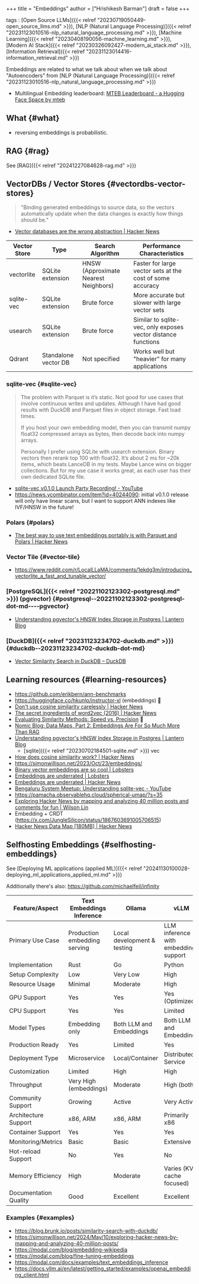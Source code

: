 +++
title = "Embeddings"
author = ["Hrishikesh Barman"]
draft = false
+++

tags
: [Open Source LLMs]({{< relref "20230719050449-open_source_llms.md" >}}), [NLP (Natural Language Processing)]({{< relref "20231123010516-nlp_natural_language_processing.md" >}}), [Machine Learning]({{< relref "20230408190056-machine_learning.md" >}}), [Modern AI Stack]({{< relref "20230326092427-modern_ai_stack.md" >}}), [Information Retrieval]({{< relref "20231123014416-information_retrieval.md" >}})

Embeddings are related to what we talk about when we talk about "Autoencoders" from [NLP (Natural Language Processing)]({{< relref "20231123010516-nlp_natural_language_processing.md" >}})

-   Multilingual Embedding leaderboard: [MTEB Leaderboard - a Hugging Face Space by mteb](https://huggingface.co/spaces/mteb/leaderboard)


## What {#what}

-   reversing embeddings is probabilistic.


## RAG {#rag}

See [RAG]({{< relref "20241227084628-rag.md" >}})


## VectorDBs / Vector Stores {#vectordbs-vector-stores}

> "Binding generated embeddings to source data, so the vectors automatically update when the data changes is exactly how things should be."

-   [Vector databases are the wrong abstraction | Hacker News](https://news.ycombinator.com/item?id=41985176)

| Vector Store | Type                 | Search Algorithm                     | Performance Characteristics                                   |
|--------------|----------------------|--------------------------------------|---------------------------------------------------------------|
| vectorlite   | SQLite extension     | HNSW (Approximate Nearest Neighbors) | Faster for large vector sets at the cost of some accuracy     |
| sqlite-vec   | SQLite extension     | Brute force                          | More accurate but slower with large vector sets               |
| usearch      | SQLite extension     | Brute force                          | Similar to sqlite-vec, only exposes vector distance functions |
| Qdrant       | Standalone vector DB | Not specified                        | Works well but "heavier" for many applications                |


### sqlite-vec {#sqlite-vec}

> The problem with Parquet is it’s static. Not good for use cases that involve continuous writes and updates. Although I have had good results with DuckDB and Parquet files in object storage. Fast load times.
>
> If you host your own embedding model, then you can transmit numpy float32 compressed arrays as bytes, then decode back into numpy arrays.
>
> Personally I prefer using SQLite with usearch extension. Binary vectors then rerank top 100 with float32. It’s about 2 ms for ~20k items, which beats LanceDB in my tests. Maybe Lance wins on bigger collections. But for my use case it works great, as each user has their own dedicated SQLite file.

-   [sqlite-vec v0.1.0 Launch Party Recording! - YouTube](https://www.youtube.com/watch?v=WsfSBMzJZVs)
-   <https://news.ycombinator.com/item?id=40244090>:  initial v0.1.0 release will only have linear scans, but I want to support ANN indexes like IVF/HNSW in the future!


### Polars {#polars}

-   [The best way to use text embeddings portably is with Parquet and Polars | Hacker News](https://news.ycombinator.com/item?id=43162995)


### Vector Tile {#vector-tile}

-   <https://www.reddit.com/r/LocalLLaMA/comments/1ekdg3m/introducing_vectorlite_a_fast_and_tunable_vector/>


### [PostgreSQL]({{< relref "20221102123302-postgresql.md" >}}) (pgvector) {#postgresql--20221102123302-postgresql-dot-md----pgvector}

-   [Understanding pgvector's HNSW Index Storage in Postgres | Lantern Blog](https://lantern.dev/blog/pgvector-storage)


### [DuckDB]({{< relref "20231123234702-duckdb.md" >}}) {#duckdb--20231123234702-duckdb-dot-md}

-   [Vector Similarity Search in DuckDB – DuckDB](https://duckdb.org/2024/05/03/vector-similarity-search-vss.html)


## Learning resources {#learning-resources}

-   <https://github.com/erikbern/ann-benchmarks>
-   <https://huggingface.co/hkunlp/instructor-xl> (embeddings) 🌟
-   [Don't use cosine similarity carelessly | Hacker News](https://news.ycombinator.com/item?id=42704078)
-   [The secret ingredients of word2vec (2016) | Hacker News](https://news.ycombinator.com/item?id=43075347)
-   [Evaluating Similarity Methods: Speed vs. Precision](https://blog.colivara.com/from-cosine-to-dot-benchmarking-similarity-methods-for-speed-and-precision) 🌟
-   [Nomic Blog: Data Maps, Part 2: Embeddings Are For So Much More Than RAG](https://www.nomic.ai/blog/posts/embeddings-are-for-so-much-more-than-rag?s=35)
-   [Understanding pgvector's HNSW Index Storage in Postgres | Lantern Blog](https://lantern.dev/blog/pgvector-storage)
    -   [sqlite]({{< relref "20230702184501-sqlite.md" >}}) vec
-   [How does cosine similarity work? | Hacker News](https://news.ycombinator.com/item?id=41444590)
-   <https://simonwillison.net/2023/Oct/23/embeddings/>
-   [Binary vector embeddings are so cool | Lobsters](https://lobste.rs/s/f6hsm1/binary_vector_embeddings_are_so_cool)
-   [Embeddings are underrated | Lobsters](https://lobste.rs/s/lqbeno/embeddings_are_underrated)
-   [Embeddings are underrated | Hacker News](https://news.ycombinator.com/item?id=42013762)
-   [Bengaluru System Meetup: Understanding sqlite-vec - YouTube](https://www.youtube.com/watch?v=GpTOsTxuLLA)
-   <https://pamacha.observablehq.cloud/spherical-umap/?s=35>
-   [Exploring Hacker News by mapping and analyzing 40 million posts and comments for fun | Wilson Lin](https://blog.wilsonl.in/hackerverse/)
-   Embedding + CRDT (<https://x.com/JungleSilicon/status/1867603691005706515>)
-   [Hacker News Data Map [180MB] | Hacker News](https://news.ycombinator.com/item?id=42035981)


## Selfhosting Embeddings {#selfhosting-embeddings}

See [Deploying ML applications (applied ML)]({{< relref "20241130100028-deploying_ml_applications_applied_ml.md" >}})

Additionally there's also: <https://github.com/michaelfeil/infinity>

| Feature/Aspect        | Text Embeddings Inference    | Ollama                          | vLLM                                 |
|-----------------------|------------------------------|---------------------------------|--------------------------------------|
| Primary Use Case      | Production embedding serving | Local development &amp; testing | LLM inference with embedding support |
| Implementation        | Rust                         | Go                              | Python                               |
| Setup Complexity      | Low                          | Very Low                        | High                                 |
| Resource Usage        | Minimal                      | Moderate                        | High                                 |
| GPU Support           | Yes                          | Yes                             | Yes (Optimized)                      |
| CPU Support           | Yes                          | Yes                             | Limited                              |
| Model Types           | Embedding only               | Both LLM and Embeddings         | Both LLM and Embeddings              |
| Production Ready      | Yes                          | Limited                         | Yes                                  |
| Deployment Type       | Microservice                 | Local/Container                 | Distributed Service                  |
| Customization         | Limited                      | High                            | High                                 |
| Throughput            | Very High (embeddings)       | Moderate                        | High (both)                          |
| Community Support     | Growing                      | Active                          | Very Active                          |
| Architecture Support  | x86, ARM                     | x86, ARM                        | Primarily x86                        |
| Container Support     | Yes                          | Yes                             | Yes                                  |
| Monitoring/Metrics    | Basic                        | Basic                           | Extensive                            |
| Hot-reload Support    | No                           | Yes                             | No                                   |
| Memory Efficiency     | High                         | Moderate                        | Varies (KV-cache focused)            |
| Documentation Quality | Good                         | Excellent                       | Excellent                            |


### Examples {#examples}

-   <https://blog.brunk.io/posts/similarity-search-with-duckdb/>
-   <https://simonwillison.net/2024/May/10/exploring-hacker-news-by-mapping-and-analyzing-40-million-posts/>
-   <https://modal.com/blog/embedding-wikipedia>
-   <https://modal.com/blog/fine-tuning-embeddings>
-   <https://modal.com/docs/examples/text_embeddings_inference>
-   <https://docs.vllm.ai/en/latest/getting_started/examples/openai_embedding_client.html>
